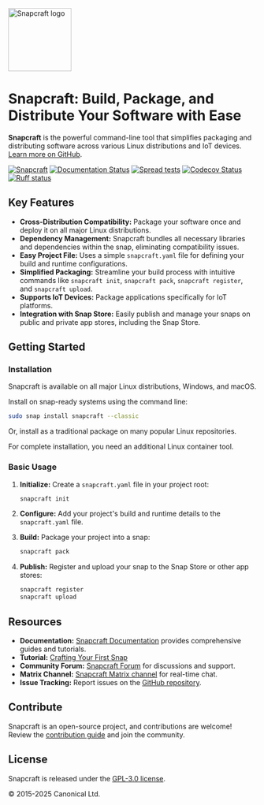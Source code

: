 <img src="https://dashboard.snapcraft.io/site_media/appmedia/2018/04/Snapcraft-logo-bird.png" alt="Snapcraft logo" style="height: 128px; display: block">

# Snapcraft: Build, Package, and Distribute Your Software with Ease

**Snapcraft** is the powerful command-line tool that simplifies packaging and distributing software across various Linux distributions and IoT devices.  [Learn more on GitHub](https://github.com/canonical/snapcraft).

[![Snapcraft][snapcraft-badge]][snapcraft-site]
[![Documentation Status][rtd-badge]][rtd-latest]
[![Spread tests][gha-spread-badge]][gha-spread]
[![Codecov Status][codecov-badge]][codecov-status]
[![Ruff status][ruff-badge]][ruff-site]

## Key Features

*   **Cross-Distribution Compatibility:** Package your software once and deploy it on all major Linux distributions.
*   **Dependency Management:**  Snapcraft bundles all necessary libraries and dependencies within the snap, eliminating compatibility issues.
*   **Easy Project File:** Uses a simple `snapcraft.yaml` file for defining your build and runtime configurations.
*   **Simplified Packaging:** Streamline your build process with intuitive commands like `snapcraft init`, `snapcraft pack`, `snapcraft register`, and `snapcraft upload`.
*   **Supports IoT Devices:** Package applications specifically for IoT platforms.
*   **Integration with Snap Store:** Easily publish and manage your snaps on public and private app stores, including the Snap Store.

## Getting Started

### Installation

Snapcraft is available on all major Linux distributions, Windows, and macOS.

Install on snap-ready systems using the command line:

```bash
sudo snap install snapcraft --classic
```

Or, install as a traditional package on many popular Linux repositories.

For complete installation, you need an additional Linux container tool.

### Basic Usage

1.  **Initialize:** Create a `snapcraft.yaml` file in your project root:

    ```bash
    snapcraft init
    ```

2.  **Configure:** Add your project's build and runtime details to the `snapcraft.yaml` file.
3.  **Build:** Package your project into a snap:

    ```bash
    snapcraft pack
    ```

4.  **Publish:** Register and upload your snap to the Snap Store or other app stores:

    ```bash
    snapcraft register
    snapcraft upload
    ```

## Resources

*   **Documentation:**  [Snapcraft Documentation](https://documentation.ubuntu.com/snapcraft/stable) provides comprehensive guides and tutorials.
*   **Tutorial:** [Crafting Your First Snap](https://documentation.ubuntu.com/snapcraft/stable/tutorials/craft-a-snap)
*   **Community Forum:** [Snapcraft Forum](https://forum.snapcraft.io) for discussions and support.
*   **Matrix Channel:** [Snapcraft Matrix channel](https://matrix.to/#/#snapcraft:ubuntu.com) for real-time chat.
*   **Issue Tracking:** Report issues on the [GitHub repository](https://github.com/canonical/snapcraft/issues).

## Contribute

Snapcraft is an open-source project, and contributions are welcome!  Review the [contribution guide](CONTRIBUTING.md) and join the community.

## License

Snapcraft is released under the [GPL-3.0 license](LICENSE).

© 2015-2025 Canonical Ltd.

[snapcraft-badge]: https://snapcraft.io/snapcraft/badge.svg
[snapcraft-site]: https://snapcraft.io/snapcraft
[rtd-badge]: https://readthedocs.com/projects/canonical-snapcraft/badge/?version=latest
[rtd-latest]: https://documentation.ubuntu.com/snapcraft/latest/?badge=latest
[gha-spread-badge]: https://github.com/canonical/snapcraft/actions/workflows/spread-scheduled.yaml/badge.svg?branch=main
[gha-spread]: https://github.com/canonical/snapcraft/actions/workflows/spread-scheduled.yaml
[ruff-badge]: https://img.shields.io/endpoint?url=https://raw.githubusercontent.com/astral-sh/ruff/main/assets/badge/v2.json
[ruff-site]: https://github.com/astral-sh/ruff
[codecov-badge]: https://codecov.io/github/canonical/snapcraft/coverage.svg?branch=master
[codecov-status]: https://codecov.io/github/canonical/snapcraft?branch=master